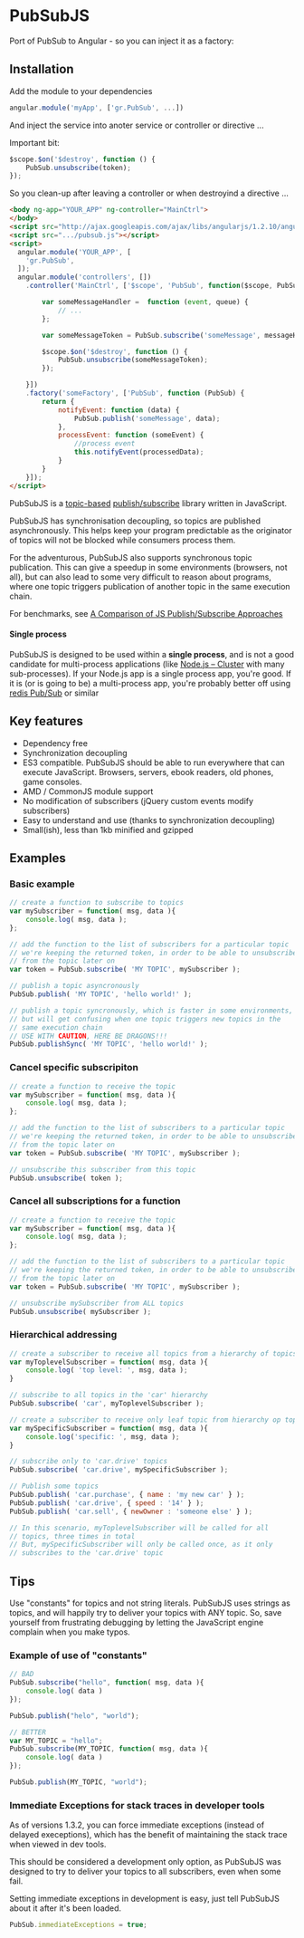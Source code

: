 # PubSubJS
Port of PubSub to Angular - so you can inject it as a factory:

## Installation

Add the module to your dependencies

```javascript
angular.module('myApp', ['gr.PubSub', ...])
```
And inject the service into anoter service or controller or directive ...

Important bit:
```javascript 
$scope.$on('$destroy', function () { 
    PubSub.unsubscribe(token); 
}); 
```
So you clean-up after leaving a controller or when destroyind a directive ...

````html
<body ng-app="YOUR_APP" ng-controller="MainCtrl">
</body>
<script src="http://ajax.googleapis.com/ajax/libs/angularjs/1.2.10/angular.js"></script>
<script src=".../pubsub.js"></script>
<script>
  angular.module('YOUR_APP', [
    'gr.PubSub',
  ]);
  angular.module('controllers', [])
    .controller('MainCtrl', ['$scope', 'PubSub', function($scope, PubSub) {

        var someMessageHandler =  function (event, queue) {
            // ...
        };

        var someMessageToken = PubSub.subscribe('someMessage', messageHandler);

        $scope.$on('$destroy', function () {
            PubSub.unsubscribe(someMessageToken);
        });

    }])
    .factory('someFactory', ['PubSub', function (PubSub) {
        return {
            notifyEvent: function (data) {
                PubSub.publish('someMessage', data);
            },
            processEvent: function (someEvent) {
                //process event
                this.notifyEvent(processedData);
            }
        }
    }]);
</script>

````

PubSubJS is a [topic-based](http://en.wikipedia.org/wiki/Publish–subscribe_pattern#Message_filtering) [publish/subscribe](http://en.wikipedia.org/wiki/Publish/subscribe) library written in JavaScript.

PubSubJS has synchronisation decoupling, so topics are published asynchronously. This helps keep your program predictable as the originator of topics will not be blocked while consumers process them.

For the adventurous, PubSubJS also supports synchronous topic publication. This can give a speedup in some environments (browsers, not all), but can also lead to some very difficult to reason about programs, where one topic triggers publication of another topic in the same execution chain.

For benchmarks, see [A Comparison of JS Publish/Subscribe Approaches](http://jsperf.com/pubsubjs-vs-jquery-custom-events/51)

#### Single process

PubSubJS is designed to be used within a **single process**, and is not a good candidate for multi-process applications (like [Node.js – Cluster](http://nodejs.org/api/cluster.html) with many sub-processes). If your Node.js app is a single process app, you're good. If it is (or is going to be) a multi-process app, you're probably better off using [redis Pub/Sub](http://redis.io/topics/pubsub) or similar

## Key features

* Dependency free
* Synchronization decoupling
* ES3 compatible. PubSubJS should be able to run everywhere that can execute JavaScript. Browsers, servers, ebook readers, old phones, game consoles.
* AMD / CommonJS module support
* No modification of subscribers (jQuery custom events modify subscribers)
* Easy to understand and use (thanks to synchronization decoupling)
* Small(ish), less than 1kb minified and gzipped


## Examples

### Basic example

```javascript
// create a function to subscribe to topics
var mySubscriber = function( msg, data ){
    console.log( msg, data );
};

// add the function to the list of subscribers for a particular topic
// we're keeping the returned token, in order to be able to unsubscribe
// from the topic later on
var token = PubSub.subscribe( 'MY TOPIC', mySubscriber );

// publish a topic asyncronously
PubSub.publish( 'MY TOPIC', 'hello world!' );

// publish a topic syncronously, which is faster in some environments,
// but will get confusing when one topic triggers new topics in the
// same execution chain
// USE WITH CAUTION, HERE BE DRAGONS!!!
PubSub.publishSync( 'MY TOPIC', 'hello world!' );
```

### Cancel specific subscripiton

```javascript
// create a function to receive the topic
var mySubscriber = function( msg, data ){
    console.log( msg, data );
};

// add the function to the list of subscribers to a particular topic
// we're keeping the returned token, in order to be able to unsubscribe
// from the topic later on
var token = PubSub.subscribe( 'MY TOPIC', mySubscriber );

// unsubscribe this subscriber from this topic
PubSub.unsubscribe( token );
```

### Cancel all subscriptions for a function

```javascript
// create a function to receive the topic
var mySubscriber = function( msg, data ){
    console.log( msg, data );
};

// add the function to the list of subscribers to a particular topic
// we're keeping the returned token, in order to be able to unsubscribe
// from the topic later on
var token = PubSub.subscribe( 'MY TOPIC', mySubscriber );

// unsubscribe mySubscriber from ALL topics
PubSub.unsubscribe( mySubscriber );
```

### Hierarchical addressing

```javascript
// create a subscriber to receive all topics from a hierarchy of topics
var myToplevelSubscriber = function( msg, data ){
    console.log( 'top level: ', msg, data );
}

// subscribe to all topics in the 'car' hierarchy
PubSub.subscribe( 'car', myToplevelSubscriber );

// create a subscriber to receive only leaf topic from hierarchy op topics
var mySpecificSubscriber = function( msg, data ){
    console.log('specific: ', msg, data );
}

// subscribe only to 'car.drive' topics
PubSub.subscribe( 'car.drive', mySpecificSubscriber );

// Publish some topics
PubSub.publish( 'car.purchase', { name : 'my new car' } );
PubSub.publish( 'car.drive', { speed : '14' } );
PubSub.publish( 'car.sell', { newOwner : 'someone else' } );

// In this scenario, myToplevelSubscriber will be called for all
// topics, three times in total
// But, mySpecificSubscriber will only be called once, as it only
// subscribes to the 'car.drive' topic
```

## Tips

Use "constants" for topics and not string literals. PubSubJS uses strings as topics, and will happily try to deliver your topics with ANY topic. So, save yourself from frustrating debugging by letting the JavaScript engine complain
when you make typos.

### Example of use of "constants"

```javascript
// BAD
PubSub.subscribe("hello", function( msg, data ){
	console.log( data )
});

PubSub.publish("helo", "world");

// BETTER
var MY_TOPIC = "hello";
PubSub.subscribe(MY_TOPIC, function( msg, data ){
	console.log( data )
});

PubSub.publish(MY_TOPIC, "world");
```

### Immediate Exceptions for stack traces in developer tools

As of versions 1.3.2, you can force immediate exceptions (instead of delayed execeptions), which has the benefit of maintaining the stack trace when viewed in dev tools.

This should be considered a development only option, as PubSubJS was designed to try to deliver your topics to all subscribers, even when some fail.

Setting immediate exceptions in development is easy, just tell PubSubJS about it after it's been loaded.

```javascript
PubSub.immediateExceptions = true;
```